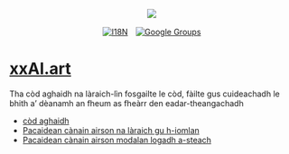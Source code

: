<p align="center"><a href="https://wac.tax"><img src="https://cdn.jsdelivr.net/gh/wactax/img/logo.svg"/></a></p><p align="center"><a href="https://github.com/wactax/wac.tax/blob/main/doc/README.md#readme"><img alt="I18N" src="https://cdn.jsdelivr.net/gh/wactax/img/t.svg"/></a>　<a href="https://groups.google.com/u/2/g/wactax"><img alt="Google Groups" src="https://cdn.jsdelivr.net/gh/wactax/img/g-groups.svg"/></a></p>

# [xxAI.art](https://xxAI.art)

Tha còd aghaidh na làraich-lìn fosgailte le còd, fàilte gus cuideachadh le bhith a’ dèanamh an fheum as fheàrr den eadar-theangachadh

* [còd aghaidh](https://github.com/xxai-art/web)
* [Pacaidean cànain airson na làraich gu h-iomlan](https://github.com/xxai-art/web/tree/main/i18n)
* [Pacaidean cànain airson modalan logadh a-steach](https://github.com/wacpkg/user/tree/main/ui.i18n)

